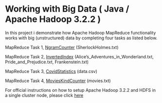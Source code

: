# Working with Big Data ( Java / Apache Hadoop 3.2.2 )

In this project i demonstrate how Apache Hadoop MapReduce functionality works with big (unstructured) data by completing four tasks as listed below.

MapReduce Task 1, <a href="https://github.com/apostolosxenos/WorkingWithBigData/blob/main/src/NgramCounter.java">NgramCounter</a> (SherlockHolmes.txt)

MapReduce Task 2, <a href="https://github.com/apostolosxenos/WorkingWithBigData/blob/main/src/InvertedIndex.java">InvertedIndex</a> (Alice’s_Adventures_in_Wonderland.txt, Pride_and_Prejudice.txt, Frankenstein.txt)

MapReduce Task 3, <a href="https://github.com/apostolosxenos/WorkingWithBigData/blob/main/src/CovidStatistics.java">CovidStatistics</a> (data.csv)

MapReduce Task 4, <a href="https://github.com/apostolosxenos/WorkingWithBigData/blob/main/src/MoviesKindCounter.java">MoviesKindCounter</a> (movies.txt)

For official instructions on how to setup Apache Hadoop 3.2.2 and HDFS in a single cluster node, please click <a href="https://hadoop.apache.org/docs/r3.2.2/hadoop-project-dist/hadoop-common/SingleCluster.html">here</a>
